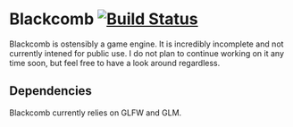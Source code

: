 # Blackcomb [![Build Status](https://travis-ci.com/Sparkpin/blackcomb.svg?branch=master)](https://travis-ci.com/PatchMixolydic/blackcomb)

Blackcomb is ostensibly a game engine. It is incredibly incomplete and not currently intened for public use.
I do not plan to continue working on it any time soon, but feel free to have a look around regardless.

## Dependencies
Blackcomb currently relies on GLFW and GLM.
